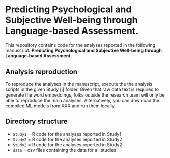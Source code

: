 # Predicting Psychological and Subjective Well-being through Language-based Assessment.

This repository contains code for the analyses reported in the following manuscript:
**Predicting Psychological and Subjective Well-being through Language-based Assessment.**

## Analysis reproduction

To reproduce the analyses in the manuscript, execute the the analysis scripts in the given Study [i] folder. Given that raw data text is required to generate the word embeddings, folks outside the research team will only be able to reproduce the main analyses. Alternatively, you can download the compiled ML models from XXX and run them locally. 

## Directory structure

* `Study1` = R code for the analyses reported in Study1
* `Study2` = R code for the analyses reported in Study2
* `Study2` = R code for the analyses reported in Study2
* `data` = csv files containing the data for all studies

